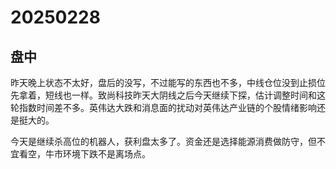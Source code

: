 # 20250228

## 盘中

昨天晚上状态不太好，盘后的没写，不过能写的东西也不多，中线仓位没到止损位先拿着，短线也一样。致尚科技昨天大阴线之后今天继续下探，估计调整时间和这轮指数时间差不多。英伟达大跌和消息面的扰动对英伟达产业链的个股情绪影响还是挺大的。

今天是继续杀高位的机器人，获利盘太多了。资金还是选择能源消费做防守，但不宜看空，牛市环境下跌不是离场点。
